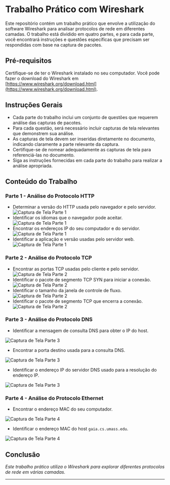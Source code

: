 # Trabalho Prático com Wireshark

Este repositório contém um trabalho prático que envolve a utilização do software Wireshark para analisar protocolos de rede em diferentes camadas. O trabalho está dividido em quatro partes, e para cada parte, você encontrará instruções e questões específicas que precisam ser respondidas com base na captura de pacotes.

## Pré-requisitos

Certifique-se de ter o Wireshark instalado no seu computador. Você pode fazer o download do Wireshark em [https://www.wireshark.org/download.html](https://www.wireshark.org/download.html).

## Instruções Gerais

- Cada parte do trabalho inclui um conjunto de questões que requerem análise das capturas de pacotes.
- Para cada questão, será necessário incluir capturas de tela relevantes que demonstrem sua análise.
- As capturas de tela devem ser inseridas diretamente no documento, indicando claramente a parte relevante da captura.
- Certifique-se de nomear adequadamente as capturas de tela para referenciá-las no documento.
- Siga as instruções fornecidas em cada parte do trabalho para realizar a análise apropriada.

## Conteúdo do Trabalho

### Parte 1 - Análise do Protocolo HTTP

- Determinar a versão do HTTP usada pelo navegador e pelo servidor.
![Captura de Tela Parte 1](Screenshots/parte1_1.png)
- Identificar os idiomas que o navegador pode aceitar.
![Captura de Tela Parte 1](Screenshots/parte1_2.png)
- Encontrar os endereços IP do seu computador e do servidor.
![Captura de Tela Parte 1](Screenshots/parte1_3.png)
- Identificar a aplicação e versão usadas pelo servidor web.
![Captura de Tela Parte 1](Screenshots/parte1_4.png)

### Parte 2 - Análise do Protocolo TCP

- Encontrar as portas TCP usadas pelo cliente e pelo servidor.
![Captura de Tela Parte 2](Screenshots/parte2_1.png)
- Identificar o pacote de segmento TCP SYN para iniciar a conexão.
![Captura de Tela Parte 2](Screenshots/parte2_2.png)
- Identificar o tamanho da janela de controle de fluxo.
![Captura de Tela Parte 2](Screenshots/parte2_3.png)
- Identificar o pacote de segmento TCP que encerra a conexão.
![Captura de Tela Parte 2](Screenshots/parte2_4.png)


### Parte 3 - Análise do Protocolo DNS

- Identificar a mensagem de consulta DNS para obter o IP do host.

![Captura de Tela Parte 3](Screenshots/parte3_1.png)

- Encontrar a porta destino usada para a consulta DNS.

![Captura de Tela Parte 3](Screenshots/parte3_2.png)

- Identificar o endereço IP do servidor DNS usado para a resolução do endereço IP.

![Captura de Tela Parte 3](Screenshots/parte3_3.png)

### Parte 4 - Análise do Protocolo Ethernet

- Encontrar o endereço MAC do seu computador.

![Captura de Tela Parte 4](Screenshots/parte4_1.png)

- Identificar o endereço MAC do host `gaia.cs.umass.edu`.

![Captura de Tela Parte 4](Screenshots/parte4_0.png)

## Conclusão

*Este trabalho prático utiliza o Wireshark para explorar diferentes protocolos de rede em várias camadas.*

--- 

